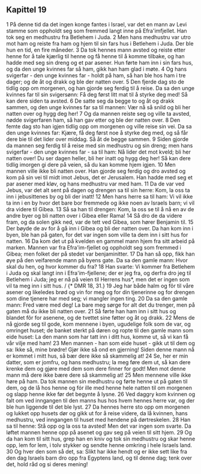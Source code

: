 ## Kapittel 19

1 På denne tid da det ingen konge fantes i Israel, var det en mann av Levi stamme som oppholdt seg som fremmed langt inne på Efra'imfjellet. Han tok seg en medhustru fra Betlehem i Juda.
2 Men hans medhustru var utro mot ham og reiste fra ham og hjem til sin fars hus i Betlehem i Juda. Der ble hun en tid, en fire måneder.
3 Da tok hennes mann avsted og reiste etter henne for å tale kjærlig til henne og få henne til å komme tilbake, og han hadde med seg sin dreng og et par asener. Hun førte ham inn i sin fars hus, og da den unge kvinnes far så ham, gikk han ham glad i møte.
4 Og hans svigerfar - den unge kvinnes far - holdt på ham, så han ble hos ham i tre dager; og de åt og drakk og ble der natten over.
5 Den fjerde dag sto de tidlig opp om morgenen, og han gjorde seg ferdig til å reise. Da sa den unge kvinnes far til sin svigersønn: Få deg først litt mat til å styrke deg med! Så kan dere siden ta avsted.
6 De satte seg da begge to og åt og drakk sammen, og den unge kvinnes far sa til mannen: Vær nå så snild og bli her natten over og hygg deg her!
7 Og da mannen reiste seg og ville ta avsted, nødde svigerfaren ham, så han gav etter og ble der natten over.
8 Den femte dag sto han igjen tidlig opp om morgenen og ville reise sin vei. Da sa den unge kvinnes far: Kjære, få deg først noe å styrke deg med, og så får dere bie til det lider over middag. Så åt de begge sammen.
9 Siden gjorde da mannen seg ferdig til å reise med sin medhustru og sin dreng; men hans svigerfar - den unge kvinnes far - sa til ham: Nå lider det mot kveld; bli her natten over! Du ser dagen heller, bli her inatt og hygg deg her! Så kan dere tidlig imorgen gi dere på veien, så du kan komme hjem igjen.
10 Men mannen ville ikke bli natten over. Han gjorde seg ferdig og dro avsted og kom på sin vei til midt imot Jebus, det er Jerusalem. Han hadde med seg et par asener med kløv, og hans medhustru var med ham.
11 Da de var ved Jebus, var det alt sent på dagen og drengen sa til sin herre: Kom, la oss ta inn i jebusittenes by og bli der inatt!
12 Men hans herre sa til ham: Vi vil ikke ta inn i en by hvor det bare bor fremmede og ikke noen av Israels barn; vi vil dra videre til Gibea.
13 Så sa han til drengen: Kom, la oss se til å nå en av de andre byer og bli natten over i Gibea eller Rama!
14 Så dro de da videre fram, og da solen gikk ned, var de tett ved Gibea, som hører Benjamin til.
15 Der bøyde de av for å gå inn i Gibea og bli der natten over. Da han kom inn i byen, ble han på gaten, for det var ingen som ville ta dem inn i sitt hus for natten.
16 Da kom det ut på kvelden en gammel mann hjem fra sitt arbeid på marken. Mannen var fra Efra'im-fjellet og oppholdt seg som fremmed i Gibea; men folket der på stedet var benjaminitter.
17 Da han så opp, fikk han øye på den veifarende mann på byens gate. Da sa den gamle mann: Hvor skal du hen, og hvor kommer du fra?
18 Han svarte: Vi kommer fra Betlehem i Juda og skal langt inn i Efra'im-fjellene; der er jeg fra, og derfra dro jeg til Betlehem i Juda; jeg er nå på veien til Herrens hus*, men det er ingen som vil ta meg inn i sitt hus. / {* DMR 18, 31.}
19 Jeg har både halm og fôr til våre asener og likeledes brød og vin for meg og for din tjenerinne og for drengen som dine tjenere har med seg; vi mangler ingen ting.
20 Da sa den gamle mann: Fred være med deg! La bare meg sørge for alt det du trenger, men på gaten må du ikke bli natten over.
21 Så førte han ham inn i sitt hus og blandet fôr for asenene, og de tvettet sine føtter og åt og drakk.
22 Mens de nå gjorde seg til gode, kom mennene i byen, ugudelige folk som de var, og omringet huset; de banket sterkt på døren og ropte til den gamle mann som eide huset: La den mann som har tatt inn i ditt hus, komme ut, så vi kan få vår vilje med ham!
23 Men mannen - han som eide huset - gikk ut til dem og sa: Ikke så, mine brødre! Gjør ikke så ond en gjerning! Siden denne mann nå er kommet i mitt hus, så bær dere ikke så skammelig at!
24 Se, her er min datter, som er jomfru, og hans medhustru; la meg føre dem ut, så kan dere krenke dem og gjøre med dem som dere finner for godt! Men mot denne mann må dere ikke bære dere så skammelig at!
25 Men mennene ville ikke høre på ham. Da tok mannen sin medhustru og førte henne ut på gaten til dem, og de lå hos henne og fór ille med henne hele natten til om morgenen og slapp henne ikke før det begynte å lysne.
26 Ved daggry kom kvinnen og falt om ved inngangen til den manns hus hos hvem hennes herre var, og der ble hun liggende til det ble lyst.
27 Da hennes herre sto opp om morgenen og lukket opp husets dør og gikk ut for å reise videre, da lå kvinnen, hans medhustru, ved inngangen til huset med hendene på dørtreskelen.
28 Han sa til henne: Stå opp og la oss ta avsted! Men det var ingen som svarte. Da løftet mannen henne opp på asenet og gav seg på veien til sitt hjem.
29 Og da han kom til sitt hus, grep han en kniv og tok sin medhustru og skar henne opp, lem for lem, i tolv stykker og sendte henne omkring i hele Israels land.
30 Og hver den som så det, sa: Slikt har ikke hendt og er ikke sett like fra den dag Israels barn dro opp fra Egyptens land, og til denne dag; tenk over det, hold råd og si deres mening!
